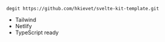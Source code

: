 
`degit https://github.com/hkievet/svelte-kit-template.git`

* Tailwind
* Netlify
* TypeScript ready
